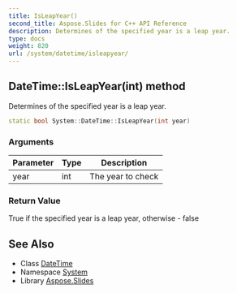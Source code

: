 ```yaml
---
title: IsLeapYear()
second_title: Aspose.Slides for C++ API Reference
description: Determines of the specified year is a leap year.
type: docs
weight: 820
url: /system/datetime/isleapyear/
---
```

## DateTime::IsLeapYear(int) method


Determines of the specified year is a leap year.

```cpp
static bool System::DateTime::IsLeapYear(int year)
```


### Arguments

| Parameter | Type | Description |
| --- | --- | --- |
| year | int | The year to check |

### Return Value

True if the specified year is a leap year, otherwise - false

## See Also

* Class [DateTime](../)
* Namespace [System](../../)
* Library [Aspose.Slides](../../../)